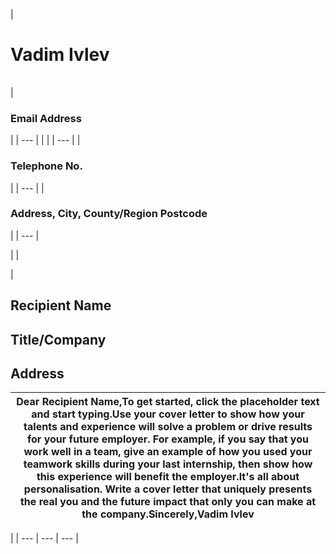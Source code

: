 |
# Vadim Ivlev

| |
| --- |
|
### Email Address
 |
| --- |
| |
| --- |
|
### Telephone No.
 |
| --- |
|
### Address, City, County/Region Postcode
 |
| --- |

  |   |

|
## Recipient Name

## Title/Company

## Address
Dear Recipient Name,To get started, click the placeholder text and start typing.Use your cover letter to show how your talents and experience will solve a problem or drive results for your future employer. For example, if you say that you work well in a team, give an example of how you used your teamwork skills during your last internship, then show how this experience will benefit the employer.It&#39;s all about personalisation. Write a cover letter that uniquely presents the real you and the future impact that only you can make at the company.Sincerely,Vadim Ivlev |
| --- |

  |
| --- | --- | --- |
